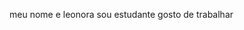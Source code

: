 meu nome e leonora
sou estudante
gosto de trabalhar 


<!---
Leonoraoliv/Leonoraoliv is a ✨ special ✨ repository because its `README.md` (this file) appears on your GitHub profile.
You can click the Preview link to take a look at your changes.
--->
